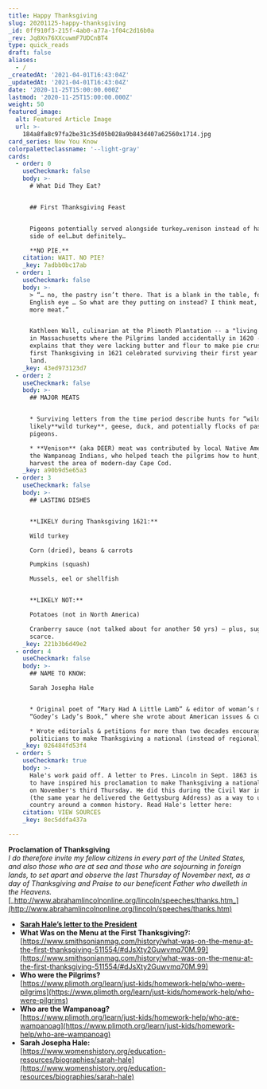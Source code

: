 ```yaml
---
title: Happy Thanksgiving
slug: 20201125-happy-thanksgiving
_id: 0ff910f3-215f-4ab0-a77a-1f04c2d16b0a
_rev: Jq8Xn76XXcuwmF7UDCnBT4
type: quick_reads
draft: false
aliases:
  - /
_createdAt: '2021-04-01T16:43:04Z'
_updatedAt: '2021-04-01T16:43:04Z'
date: '2020-11-25T15:00:00.000Z'
lastmod: '2020-11-25T15:00:00.000Z'
weight: 50
featured_image:
  alt: Featured Article Image
  url: >-
    184a8fa8c97fa2be31c35d05b028a9b843d407a62560x1714.jpg
card_series: Now You Know
colorpaletteclassname: '--light-gray'
cards:
  - order: 0
    useCheckmark: false
    body: >-
      # What Did They Eat?


      ## First Thanksgiving Feast


      Pigeons potentially served alongside turkey…venison instead of ham…maybe a
      side of eel…but definitely…  

      **NO PIE.**
    citation: WAIT. NO PIE?
    _key: 7adbb0bc17ab
  - order: 1
    useCheckmark: false
    body: >-
      > “… no, the pastry isn’t there. That is a blank in the table, for an
      English eye … So what are they putting on instead? I think meat, meat and
      more meat.”


      Kathleen Wall, culinarian at the Plimoth Plantation -- a "living museum"
      in Massachusetts where the Pilgrims landed accidentally in 1620 --
      explains that they were lacking butter and flour to make pie crust. Their
      first Thanksgiving in 1621 celebrated surviving their first year in a new
      land.
    _key: 43ed973123d7
  - order: 2
    useCheckmark: false
    body: >-
      ## MAJOR MEATS


      * Surviving letters from the time period describe hunts for “wild fowl” —
      likely**wild turkey**, geese, duck, and potentially flocks of passenger
      pigeons.

      * **Venison** (aka DEER) meat was contributed by local Native Americans,
      the Wampanoag Indians, who helped teach the pilgrims how to hunt, fish &
      harvest the area of modern-day Cape Cod.
    _key: a90b9d5e65a3
  - order: 3
    useCheckmark: false
    body: >-
      ## LASTING DISHES


      **LIKELY during Thanksgiving 1621:**  

      Wild turkey  

      Corn (dried), beans & carrots  

      Pumpkins (squash)  

      Mussels, eel or shellfish


      **LIKELY NOT:**  

      Potatoes (not in North America)  

      Cranberry sauce (not talked about for another 50 yrs) — plus, sugar was
      scarce.
    _key: 221b3b6d49e2
  - order: 4
    useCheckmark: false
    body: >-
      ## NAME TO KNOW:  

      Sarah Josepha Hale


      * Original poet of “Mary Had A Little Lamb” & editor of woman’s mag
      “Godey’s Lady’s Book,” where she wrote about American issues & customs.

      * Wrote editorials & petitions for more than two decades encouraging
      politicians to make Thanksgiving a national (instead of regional) holiday.
    _key: 026484fd53f4
  - order: 5
    useCheckmark: true
    body: >-
      Hale's work paid off. A letter to Pres. Lincoln in Sept. 1863 is thought
      to have inspired his proclamation to make Thanksgiving a national holiday
      on November's third Thursday. He did this during the Civil War in 1863
      (the same year he delivered the Gettysburg Address) as a way to unify the
      country around a common history. Read Hale's letter here:
    citation: VIEW SOURCES
    _key: 8ec5ddfa437a

---
```

**Proclamation of Thanksgiving**  
_I do therefore invite my fellow citizens in every part of the United States, and also those who are at sea and those who are sojourning in foreign lands, to set apart and observe the last Thursday of November next, as a day of Thanksgiving and Praise to our beneficent Father who dwelleth in the Heavens._  
[_http://www.abrahamlincolnonline.org/lincoln/speeches/thanks.htm_](http://www.abrahamlincolnonline.org/lincoln/speeches/thanks.htm)  


* [**Sarah Hale’s letter to the President**](https://chnm.gmu.edu/mcpstah/wordpress/wp-content/themes/tah/files/willard_ps1_hale-letter.pdf)
* **What Was on the Menu at the First Thanksgiving?:**  
[https://www.smithsonianmag.com/history/what-was-on-the-menu-at-the-first-thanksgiving-511554/#dJsXty2Guwvmq70M.99](https://www.smithsonianmag.com/history/what-was-on-the-menu-at-the-first-thanksgiving-511554/#dJsXty2Guwvmq70M.99)
* **Who were the Pilgrims?**  
[https://www.plimoth.org/learn/just-kids/homework-help/who-were-pilgrims](https://www.plimoth.org/learn/just-kids/homework-help/who-were-pilgrims)
* **Who are the Wampanoag?**  
[https://www.plimoth.org/learn/just-kids/homework-help/who-are-wampanoag](https://www.plimoth.org/learn/just-kids/homework-help/who-are-wampanoag)
* **Sarah Josepha Hale:**  
[https://www.womenshistory.org/education-resources/biographies/sarah-hale](https://www.womenshistory.org/education-resources/biographies/sarah-hale)